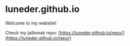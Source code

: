 # luneder.github.io
Welcome to my website!

Check my jailbreak repo: [https://luneder.github.io/repo/](https://luneder.github.io/repo/)
